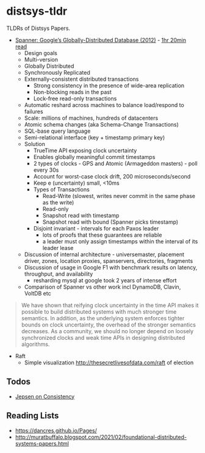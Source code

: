 # distsys-tldr

TLDRs of Distsys Papers.

- [Spanner: Google’s Globally-Distributed Database (2012)](https://static.googleusercontent.com/media/research.google.com/en//archive/spanner-osdi2012.pdf) - [1hr 20min read](https://youtu.be/OdbOCpwWZLs)
  -  Design goals
    - Multi-version
    - Globally Distributed
    - Synchronously Replicated
    - Externally-consistent distributed transactions 
      - Strong consistency in the presence of wide-area replication
      - Non-blocking reads in the past
      - Lock-free read-only transactions
    - Automatic reshard across machines to balance load/respond to failures
    - Scale: millions of machines, hundreds of datacenters
    - Atomic schema changes (aka Schema-Change Transactions)
    - SQL-base query language
    - Semi-relational interface (key + timestamp primary key)
  - Solution
    - TrueTime API exposing clock uncertainty
    - Enables globally meaningful commit timestamps
    - 2 types of clocks - GPS and Atomic (Armageddon masters) - poll every 30s
    - Account for worst-case clock drift, 200 microseconds/second
    - Keep e (uncertainty) small, <10ms
    - Types of Transactions
      - Read-Write (slowest, writes never commit in the same phase as the write)
      - Read-only
      - Snapshot read with timestamp
      - Snapshot read with bound (Spanner picks timestamp)
    - Disjoint invariant - intervals for each Paxos leader
      - lots of proofs that these guarantees are reliable
      - a leader must only assign timestamps within the interval of its leader lease
  - Discussion of internal architecture - universemaster, placement driver, zones, location proxies, spanservers, directories, fragments 
  - Discussion of usage in Google F1 with benchmark results on latency, throughput, and availability
    - resharding mysql at google took 2 years of intense effort
  - Comparison of Spanner vs other work incl DynamoDB, Clavin, VoltDB etc

> We have shown that reifying clock uncertainty in the time API makes it possible to build distributed systems with much stronger time semantics. In addition, as the underlying system enforces tighter bounds on clock uncertainty, the overhead of the stronger semantics decreases. As a community, we should no longer depend on loosely synchronized clocks and weak time APIs in designing distributed algorithms.

- Raft
  - Simple visualization http://thesecretlivesofdata.com/raft of election 

## Todos

- [Jepsen on Consistency](http://jepsen.io/consistency)

## Reading Lists

- https://dancres.github.io/Pages/
- http://muratbuffalo.blogspot.com/2021/02/foundational-distributed-systems-papers.html
